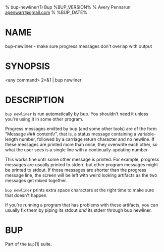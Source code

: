 % bup-newliner(1) Bup %BUP_VERSION%
% Avery Pennarun <apenwarr@gmail.com>
% %BUP_DATE%

# NAME

bup-newliner - make sure progress messages don't overlap with output

# SYNOPSIS

\<any command\> 2>&1 | bup newliner

# DESCRIPTION

`bup newliner` is run automatically by bup.  You shouldn't
need it unless you're using it in some other program.

Progress messages emitted by bup (and some other tools) are
of the form "Message ### content\r", that is, a status
message containing a variable-length number, followed by a
carriage return character and no newline.  If these
messages are printed more than once, they overwrite each
other, so what the user sees is a single line with a
continually-updating number.

This works fine until some other message is printed.  For
example, progress messages are usually printed to stderr,
but other program messages might be printed to stdout.  If
those messages are shorter than the progress message line,
the screen will be left with weird looking artifacts as the
two messages get mixed together.

`bup newliner` prints extra space characters at the right
time to make sure that doesn't happen.

If you're running a program that has problems with these
artifacts, you can usually fix them by piping its stdout
*and* its stderr through bup newliner.

# BUP

Part of the `bup`(1) suite.
